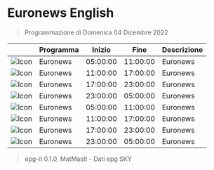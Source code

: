 # Euronews English
> Programmazione di Domenica 04 Dicembre 2022

||Programma|Inizio|Fine|Descrizione|
|---|---|---|---|---|
|![Icon](https://guidatv.sky.it/uuid/News_Cover_HavWCIHQw.png)|Euronews|05:00:00|11:00:00|Euronews
|![Icon](https://guidatv.sky.it/uuid/News_Cover_HavWCIHQw.png)|Euronews|11:00:00|17:00:00|Euronews
|![Icon](https://guidatv.sky.it/uuid/News_Cover_HavWCIHQw.png)|Euronews|17:00:00|23:00:00|Euronews
|![Icon](https://guidatv.sky.it/uuid/News_Cover_HavWCIHQw.png)|Euronews|23:00:00|05:00:00|Euronews
|![Icon](https://guidatv.sky.it/uuid/News_Cover_HavWCIHQw.png)|Euronews|05:00:00|11:00:00|Euronews
|![Icon](https://guidatv.sky.it/uuid/News_Cover_HavWCIHQw.png)|Euronews|11:00:00|17:00:00|Euronews
|![Icon](https://guidatv.sky.it/uuid/News_Cover_HavWCIHQw.png)|Euronews|17:00:00|23:00:00|Euronews
|![Icon](https://guidatv.sky.it/uuid/News_Cover_HavWCIHQw.png)|Euronews|23:00:00|05:00:00|Euronews



 > epg-it 0.1.0, MatMasIt - Dati epg SKY